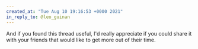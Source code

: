 ```yaml
---
created_at: "Tue Aug 10 19:16:53 +0000 2021"
in_reply_to: @leo_guinan
---
```


And if you found this thread useful, I'd really appreciate if you could share it with your friends that would like to get more out of their time.
